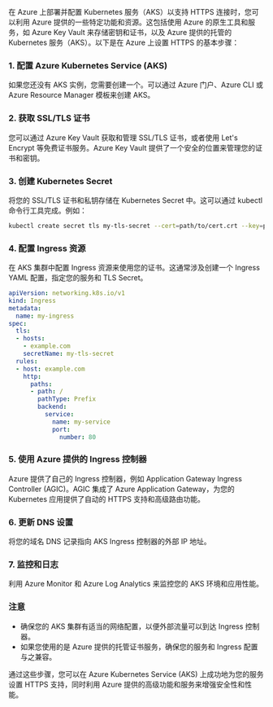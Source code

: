 在 Azure 上部署并配置 Kubernetes 服务（AKS）以支持 HTTPS 连接时，您可以利用 Azure 提供的一些特定功能和资源。这包括使用 Azure 的原生工具和服务，如 Azure Key Vault 来存储密钥和证书，以及 Azure 提供的托管的 Kubernetes 服务（AKS）。以下是在 Azure 上设置 HTTPS 的基本步骤：

### 1. 配置 Azure Kubernetes Service (AKS)
如果您还没有 AKS 实例，您需要创建一个。可以通过 Azure 门户、Azure CLI 或 Azure Resource Manager 模板来创建 AKS。

### 2. 获取 SSL/TLS 证书
您可以通过 Azure Key Vault 获取和管理 SSL/TLS 证书，或者使用 Let's Encrypt 等免费证书服务。Azure Key Vault 提供了一个安全的位置来管理您的证书和密钥。

### 3. 创建 Kubernetes Secret
将您的 SSL/TLS 证书和私钥存储在 Kubernetes Secret 中。这可以通过 kubectl 命令行工具完成。例如：

```bash
kubectl create secret tls my-tls-secret --cert=path/to/cert.crt --key=path/to/cert.key
```

### 4. 配置 Ingress 资源
在 AKS 集群中配置 Ingress 资源来使用您的证书。这通常涉及创建一个 Ingress YAML 配置，指定您的服务和 TLS Secret。

```yaml
apiVersion: networking.k8s.io/v1
kind: Ingress
metadata:
  name: my-ingress
spec:
  tls:
  - hosts:
    - example.com
    secretName: my-tls-secret
  rules:
  - host: example.com
    http:
      paths:
      - path: /
        pathType: Prefix
        backend:
          service:
            name: my-service
            port:
              number: 80
```

### 5. 使用 Azure 提供的 Ingress 控制器
Azure 提供了自己的 Ingress 控制器，例如 Application Gateway Ingress Controller (AGIC)。AGIC 集成了 Azure Application Gateway，为您的 Kubernetes 应用提供了自动的 HTTPS 支持和高级路由功能。

### 6. 更新 DNS 设置
将您的域名 DNS 记录指向 AKS Ingress 控制器的外部 IP 地址。

### 7. 监控和日志
利用 Azure Monitor 和 Azure Log Analytics 来监控您的 AKS 环境和应用性能。

### 注意
- 确保您的 AKS 集群有适当的网络配置，以便外部流量可以到达 Ingress 控制器。
- 如果您使用的是 Azure 提供的托管证书服务，确保您的服务和 Ingress 配置与之兼容。

通过这些步骤，您可以在 Azure Kubernetes Service (AKS) 上成功地为您的服务设置 HTTPS 支持，同时利用 Azure 提供的高级功能和服务来增强安全性和性能。